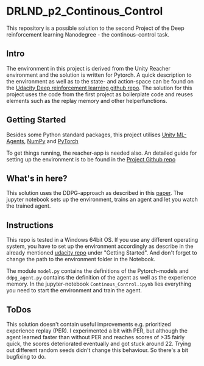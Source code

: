 # DRLND_p2_Continous_Control
This repository is a possible solution to the second Project of the Deep reinforcement learning Nanodegree - the continous-control task.

## Intro
The environment in this project is derived from the Unity Reacher environment and the solution is written for Pytorch. A quick description to the environment as well as to the state- and action-space can be found on the [Udacity Deep reinforcement learning github repo](https://github.com/udacity/deep-reinforcement-learning/tree/master/p2_continuous-control). The solution for this project uses the code from the first project as boilerplate code and reuses elements such as the replay memory and other helperfunctions.

## Getting Started
Besides some Python standard packages, this project utilises [Unity ML-Agents](https://github.com/Unity-Technologies/ml-agents/blob/master/docs/Installation.md), [NumPy](http://www.numpy.org/) and [PyTorch](https://pytorch.org/)

To get things running, the reacher-app is needed also. An detailed guide for setting up the environment is to be found in the [Project Github repo](https://github.com/udacity/deep-reinforcement-learning/tree/master/p2_continuous-control)

## What's in here?
This solution uses the DDPG-approach as described in this [paper](https://arxiv.org/pdf/1509.02971.pdf). The jupyter notebook sets up the environment, trains an agent and let you watch the trained agent.

## Instructions
This repo is tested in a Windows 64bit OS. If you use any different operating system, you have to set up the environment accordingly as describe in the already mentioned [udacity repo](https://github.com/udacity/deep-reinforcement-learning/tree/master/p2_continuous-control) under "Getting Started". And don't forget to change the path to the environment folder in the Notebook.

The module `model.py` contains the definitions of the Pytorch-models and `ddpg_agent.py` contains the definition of the agent as well as the experience memory.
In the jupyter-notebook `Continous_Control.ipynb` lies everything you need to start the environment and train the agent.

## ToDos
This solution doesn't contain useful improvements e.g. prioritized experience replay (PER). I experimented a bit with PER, but although the agent learned faster than without PER and reaches scores of >35 fairly quick, the scores deteriorated eventually and got stuck around 22. Trying out different random seeds didn't change this behaviour. So there's a bit bugfixing to do. 
